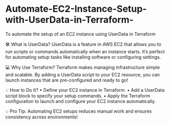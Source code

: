 # Automate-EC2-Instance-Setup-with-UserData-in-Terraform-
To automate the setup of an EC2 instance using UserData in Terraform


🛠️ What is UserData?
UserData is a feature in AWS EC2 that allows you to run scripts or commands automatically when an instance starts. It’s perfect for automating setup tasks like installing software or configuring settings.

💻 Why Use Terraform?
Terraform makes managing infrastructure simple and scalable. By adding a UserData script to your EC2 resource, you can launch instances that are pre-configured and ready to go!

💡 How to Do It?
• Define your EC2 instance in Terraform.
• Add a UserData script block to specify your setup commands.
• Apply the Terraform configuration to launch and configure your EC2 instance automatically.

💡 Pro Tip: Automating EC2 setups reduces manual work and ensures consistency across environments!
